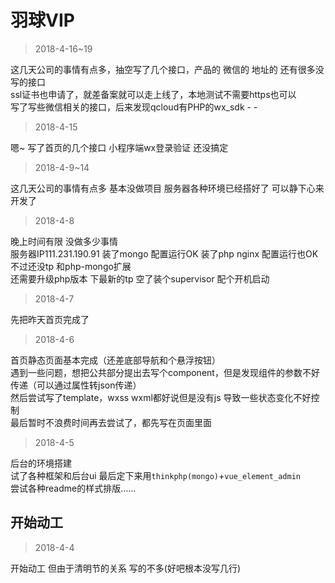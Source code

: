 # 羽球VIP 

>2018-4-16~19

这几天公司的事情有点多，抽空写了几个接口，产品的 微信的 地址的 还有很多没写的接口<br>
ssl证书也申请了，就差备案就可以走上线了，本地测试不需要https也可以<br>
写了写些微信相关的接口，后来发现qcloud有PHP的wx_sdk - -<br>
>2018-4-15

嗯~ 写了首页的几个接口 小程序端wx登录验证 还没搞定<br>

>2018-4-9~14

这几天公司的事情有点多 基本没做项目 服务器各种环境已经搭好了 可以静下心来开发了<br>
>2018-4-8

晚上时间有限 没做多少事情<br>
服务器IP111.231.190.91 装了mongo 配置运行OK 装了php nginx 配置运行也OK 不过还没tp 和php-mongo扩展<br>
还需要升级php版本 下最新的tp 空了装个supervisor 配个开机启动<br>
>2018-4-7

先把昨天首页完成了<br>
>2018-4-6

首页静态页面基本完成（还差底部导航和个悬浮按钮）<br>
遇到一些问题，想把公共部分提出去写个component，但是发现组件的参数不好传递（可以通过属性转json传递）<br>
然后尝试写了template，wxss wxml都好说但是没有js 导致一些状态变化不好控制<br>
最后暂时不浪费时间再去尝试了，都先写在页面里面<br>
>2018-4-5

后台的环境搭建<br>
试了各种框架和后台ui 最后定下来用`thinkphp(mongo)`+`vue_element_admin`<br>
尝试各种readme的样式排版……<br>


开始动工
-------
>2018-4-4

开始动工 但由于清明节的关系 写的不多(好吧根本没写几行)<br>
